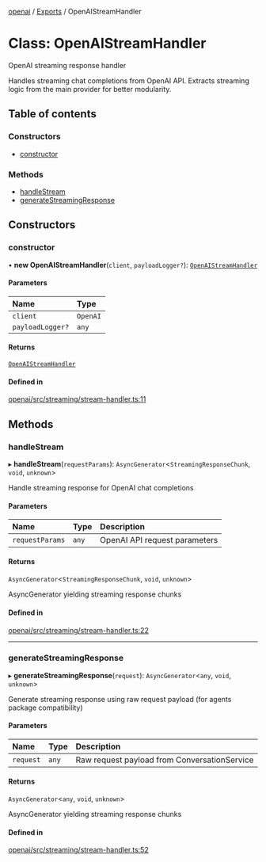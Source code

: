 <!-- 
 ⚠️  AUTO-GENERATED FILE - DO NOT EDIT MANUALLY
 This file is automatically generated by scripts/docs-generator.js
 To make changes, edit the source TypeScript files or update the generator script
-->

[openai](../../) / [Exports](../modules) / OpenAIStreamHandler

# Class: OpenAIStreamHandler

OpenAI streaming response handler

Handles streaming chat completions from OpenAI API.
Extracts streaming logic from the main provider for better modularity.

## Table of contents

### Constructors

- [constructor](OpenAIStreamHandler#constructor)

### Methods

- [handleStream](OpenAIStreamHandler#handlestream)
- [generateStreamingResponse](OpenAIStreamHandler#generatestreamingresponse)

## Constructors

### constructor

• **new OpenAIStreamHandler**(`client`, `payloadLogger?`): [`OpenAIStreamHandler`](OpenAIStreamHandler)

#### Parameters

| Name | Type |
| :------ | :------ |
| `client` | `OpenAI` |
| `payloadLogger?` | `any` |

#### Returns

[`OpenAIStreamHandler`](OpenAIStreamHandler)

#### Defined in

[openai/src/streaming/stream-handler.ts:11](https://github.com/woojubb/robota/blob/e1b7b651a85a9b93f075b6523ec8de869e77f12c/packages/openai/src/streaming/stream-handler.ts#L11)

## Methods

### handleStream

▸ **handleStream**(`requestParams`): `AsyncGenerator`\<`StreamingResponseChunk`, `void`, `unknown`\>

Handle streaming response for OpenAI chat completions

#### Parameters

| Name | Type | Description |
| :------ | :------ | :------ |
| `requestParams` | `any` | OpenAI API request parameters |

#### Returns

`AsyncGenerator`\<`StreamingResponseChunk`, `void`, `unknown`\>

AsyncGenerator yielding streaming response chunks

#### Defined in

[openai/src/streaming/stream-handler.ts:22](https://github.com/woojubb/robota/blob/e1b7b651a85a9b93f075b6523ec8de869e77f12c/packages/openai/src/streaming/stream-handler.ts#L22)

___

### generateStreamingResponse

▸ **generateStreamingResponse**(`request`): `AsyncGenerator`\<`any`, `void`, `unknown`\>

Generate streaming response using raw request payload (for agents package compatibility)

#### Parameters

| Name | Type | Description |
| :------ | :------ | :------ |
| `request` | `any` | Raw request payload from ConversationService |

#### Returns

`AsyncGenerator`\<`any`, `void`, `unknown`\>

AsyncGenerator yielding streaming response chunks

#### Defined in

[openai/src/streaming/stream-handler.ts:52](https://github.com/woojubb/robota/blob/e1b7b651a85a9b93f075b6523ec8de869e77f12c/packages/openai/src/streaming/stream-handler.ts#L52)
